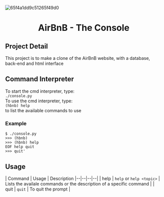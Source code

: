 ![65f4a1dd9c51265f49d0](https://github.com/mamebb2023/AirBnB_clone/assets/117838736/528aecc1-45e8-43f7-9949-a9899607692b)
# <h1 align="center">AirBnB - The Console</h1>

## Project Detail
This project is to make a clone of the AirBnB website, with a database, back-end and html interface

## Command Interpreter
To start the cmd interpreter, type:<br>
`./console.py`<br>
To use the cmd interpreter, type:<br>
`(hbnb) help`<br>
      to list the available commands to use

### Example
```
$ ./console.py
>>> (hbnb)
>>> (hbnb) help
EOF help quit
>>> quit'
```

## Usage
| Command | Usage | Description
|--|--|--|--|
| help | `help` or `help <topic>` | Lists the availale commands or the description of a specific command |
| quit | `quit` | To quit the prompt |

